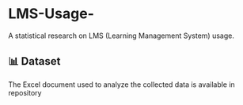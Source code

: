 # LMS-Usage-

A statistical research on LMS (Learning Management System) usage.

## 📊 Dataset

The Excel document used to analyze the collected data is available in repository
